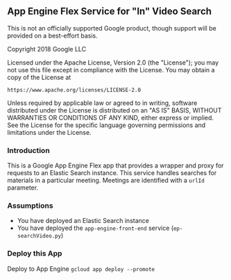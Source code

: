 ## App Engine Flex Service for "In" Video Search 

This is not an officially supported Google product, though support will be provided on a best-effort basis.

Copyright 2018 Google LLC

Licensed under the Apache License, Version 2.0 (the "License");
you may not use this file except in compliance with the License.
You may obtain a copy of the License at

    https://www.apache.org/licenses/LICENSE-2.0

Unless required by applicable law or agreed to in writing, software
distributed under the License is distributed on an "AS IS" BASIS,
WITHOUT WARRANTIES OR CONDITIONS OF ANY KIND, either express or implied.
See the License for the specific language governing permissions and
limitations under the License.


### Introduction

This is a Google App Engine Flex app that provides a wrapper and proxy for requests
to an Elastic Search instance. This service handles searches for materials in a
particular meeting. Meetings are identified with a `urlId` parameter.


### Assumptions

* You have deployed an Elastic Search instance
* You have deployed the `app-engine-front-end` service (`ep-searchVideo.py`)


### Deploy this App

Deploy to App Engine
`gcloud app deploy --promote`